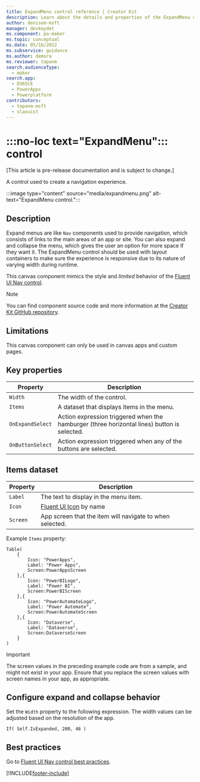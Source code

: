 ```yaml
---
title: ExpandMenu control reference | Creator Kit
description: Learn about the details and properties of the ExpandMenu control in the Creator Kit.
author: denisem-msft
manager: devkeydet
ms.component: pa-maker
ms.topic: conceptual
ms.date: 05/16/2022
ms.subservice: guidance
ms.author: demora
ms.reviewer: tapanm
search.audienceType: 
  - maker
search.app: 
  - D365CE
  - PowerApps
  - Powerplatform
contributors:
  - tapanm-msft
  - slaouist
---
```


# :::no-loc text="ExpandMenu"::: control

[This article is pre-release documentation and is subject to change.]

A control used to create a navigation experience.

:::image type="content" source="media/expandmenu.png" alt-text="ExpandMenu control.":::

## Description

Expand menus are like `Nav` components used to provide navigation, which consists of links to the main areas of an app or site. You can also expand and collapse the menu, which gives the user an option for more space if they want it. The ExpandMenu control should be used with layout containers to make sure the experience is responsive due to its nature of varying width during runtime.<!--note from editor: What does "during runtime" refer to - the responsive experience or the varying width? I can't picture what this is saying.-->

This canvas component mimics the style and *limited* behavior of the [Fluent UI Nav control](https://developer.microsoft.com/fluentui#/controls/web/Nav).

> [!NOTE]
> You can find component source code and more information at the [Creator Kit GitHub repository](https://github.com/microsoft/powercat-creator-kit).

## Limitations

This canvas component can only be used in canvas apps and custom pages.

## Key properties

| Property | Description |
| -------- | ----------- |
| `Width` | The width of the control. |
| `Items` | A dataset that displays items in the menu. |
| `OnExpandSelect` | Action expression triggered when the hamburger (three horizontal lines) button is selected. |
| `OnButtonSelect` | Action expression triggered when any of the buttons are selected. |

## Items dataset

| Property | Description |
| -------- | ----------- |
| `Label` | The text to display in the menu item. |
| `Icon` | [Fluent UI Icon](https://uifabricicons.azurewebsites.net/) by name |
| `Screen` | App screen that the item will navigate to when selected. |

Example `Items` property:

```powerapps-dot
Table(
    {
        Icon: "PowerApps", 
        Label: "Power Apps", 
        Screen:PowerAppsScreen
    },{
        Icon: "PowerBILogo", 
        Label: "Power BI", 
        Screen:PowerBIScreen
    },{
        Icon: "PowerAutomateLogo", 
        Label: "Power Automate", 
        Screen:PowerAutomateScreen
    },{
        Icon: "Dataverse", 
        Label: "Dataverse", 
        Screen:DataverseScreen
    }
)
```

> [!IMPORTANT]
> The screen values in the preceding example code are from a sample, and might not exist in your app. Ensure that you replace the screen values with screen names in your app, as appropriate.

## Configure expand and collapse behavior

Set the `Width` property to the following expression. The width values can be adjusted based on the resolution of the app.

```powerapps-dot
If( Self.IsExpanded, 200, 46 )
```

## Best practices

Go to [Fluent UI Nav control best practices](https://developer.microsoft.com/fluentui#/controls/web/nav).

[!INCLUDE[footer-include](../../includes/footer-banner.md)]